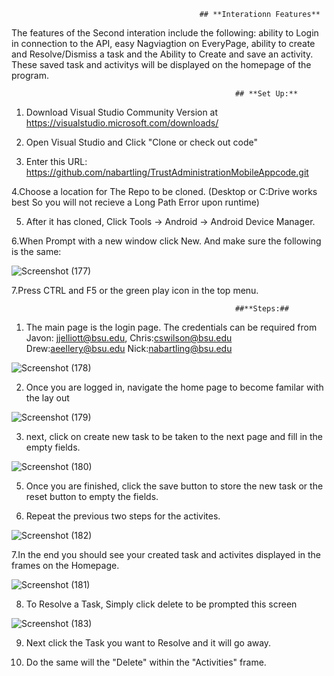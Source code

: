                                               ## **Interationn Features**
The features of the Second interation include the following: ability to Login in connection to the API, easy Nagviagtion on EveryPage, ability to create and Resolve/Dismiss a task and the Ability to Create and save an activity. These saved task and activitys will be displayed on the homepage of the program.  
                                                      
                                                      ## **Set Up:** 
                                                      
1. Download Visual Studio Community Version at https://visualstudio.microsoft.com/downloads/

2. Open Visual Studio and Click "Clone or check out code"

3. Enter this URL: https://github.com/nabartling/TrustAdministrationMobileAppcode.git

4.Choose a location for The Repo to be cloned. (Desktop or C:Drive works best So you will not recieve a Long Path Error upon runtime) 

5. After it has cloned, Click Tools -> Android -> Android Device Manager. 

6.When Prompt with a new window click New. And make sure the following is the same: 

![Screenshot (177)](https://user-images.githubusercontent.com/42631742/72646936-4e746900-3945-11ea-93dc-a3e055ce68d7.png)

7.Press CTRL and F5 or the green play icon in the top menu. 

                                                      ##**Steps:## 
                                                      
1. The main page is the login page. The credentials can be required from Javon: jjelliott@bsu.edu, Chris:cswilson@bsu.edu Drew:aeellery@bsu.edu Nick:nabartling@bsu.edu

![Screenshot (178)](https://user-images.githubusercontent.com/42631742/72647731-3271c700-3947-11ea-9da3-c9a9b367daad.png)

2. Once you are logged in, navigate the home page to become familar with the lay out

![Screenshot (179)](https://user-images.githubusercontent.com/42631742/72647786-56350d00-3947-11ea-9828-be92c59e607e.png)


3. next, click on create new task to be taken to the next page and fill in the empty fields.

![Screenshot (180)](https://user-images.githubusercontent.com/42631742/72647810-6351fc00-3947-11ea-8cc7-527183a6d306.png)

5. Once you are finished, click the save button to store the new task or the reset button to empty the fields. 

6. Repeat the previous two steps for the activites.

![Screenshot (182)](https://user-images.githubusercontent.com/42631742/72647862-88466f00-3947-11ea-99ca-bcd398dd73d0.png)

7.In the end you should see your created task and activites displayed in the frames on the Homepage.

![Screenshot (181)](https://user-images.githubusercontent.com/42631742/72647890-98f6e500-3947-11ea-8cef-4de54b9d1eb2.png)

8. To Resolve a Task, Simply click delete to be prompted this screen 

![Screenshot (183)](https://user-images.githubusercontent.com/42631742/72647920-b5931d00-3947-11ea-8ef3-9624fafab64c.png)

9. Next click the Task you want to Resolve and it will go away.

10. Do the same will the "Delete" within the "Activities" frame. 


